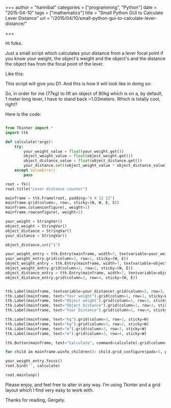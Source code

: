 +++
author = "hannibal"
categories = ["programming", "Python"]
date = "2015-04-10"
tags = ["mathematics"]
title = "Small Python GUI to Calculate Lever Distance"
url = "/2015/04/10/small-python-gui-to-calculate-lever-distance/"

+++

Hi folks.

Just a small script which calculates your distance from a lever focal point if you know your weight, the object's weight and the object's and the distance the object has from the focal point of the lever.

Like this:

This script will give you D1. And this is how it will look like in doing so:

So, in order for me (77kg) to lift an object of 80kg which is on a, by default, 1 meter long lever, I have to stand back ~1.03meters. Which is totally cool, right?

Here is the code:

~~~python

from Tkinter import *
import ttk

def calculate(*args):
    try:
        your_weight_value = float(your_weight.get())
        object_weight_value = float(object_weight.get())
        object_distance_value = float(object_distance.get())
        your_distance.set((object_weight_value * object_distance_value) / your_weight_value)
    except ValueError:
        pass

root = Tk()
root.title("Lever distance counter")

mainframe = ttk.Frame(root, padding="4 4 12 12")
mainframe.grid(column=, row=, sticky=(N, W, E, S))
mainframe.columnconfigure(, weight=1)
mainframe.rowconfigure(, weight=1)

your_weight = StringVar()
object_weight = StringVar()
object_distance = StringVar()
your_distance = StringVar()

object_distance.set("1")

your_weight_entry = ttk.Entry(mainframe, width=7, textvariable=your_weight)
your_weight_entry.grid(column=2, row=1, sticky=(W, E))
object_weight_entry = ttk.Entry(mainframe, width=7, textvariable=object_weight)
object_weight_entry.grid(column=2, row=2, sticky=(W, E))
object_distance_entry = ttk.Entry(mainframe, width=7, textvariable=object_distance)
object_distance_entry.grid(column=2, row=4, sticky=(W, E))


ttk.Label(mainframe, textvariable=your_distance).grid(column=2, row=3, sticky=(W, E))
ttk.Label(mainframe, text="Your weight").grid(column=1, row=1, sticky=W)
ttk.Label(mainframe, text="Object weight").grid(column=1, row=2, sticky=W)
ttk.Label(mainframe, text="Object Distance").grid(column=1, row=3, sticky=W)
ttk.Label(mainframe, text="Your Distance").grid(column=1, row=4, sticky=W)

ttk.Label(mainframe, text="kg").grid(column=3, row=1, sticky=W)
ttk.Label(mainframe, text="kg").grid(column=3, row=2, sticky=W)
ttk.Label(mainframe, text="m").grid(column=3, row=3, sticky=W)
ttk.Label(mainframe, text="m").grid(column=3, row=4, sticky=W)

ttk.Button(mainframe, text="Calculate", command=calculate).grid(column=3, row=5, sticky=W)

for child in mainframe.winfo_children(): child.grid_configure(padx=5, pady=5)

your_weight_entry.focus()
root.bind('', calculate)

root.mainloop()
~~~

Please enjoy, and feel free to alter in any way. I'm using Tkinter and a grid layout which I find very easy to work with.

Thanks for reading,
Gergely.
